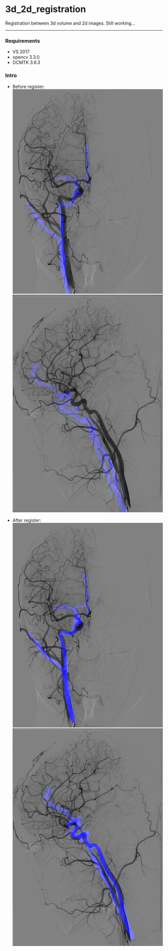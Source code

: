# 3d_2d_registration
Registration between 3d volume and 2d images.
Still working...
***

### Requirements
* VS 2017
* opencv 3.3.0
* DCMTK 3.6.3

### Intro
* Before register:
![front_before](/Gallary/initial_0.png)![side_before](/Gallary/initial_1.png)

* After register:
![front_after](/Gallary/result_0.png)![side_after](/Gallary/result_1.png)
